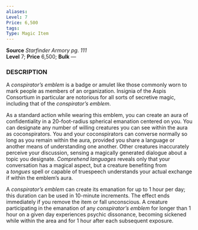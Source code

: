 ```yaml
---
aliases: 
Level: 7
Price: 6,500 
tags: 
Type: Magic Item
---
```

**Source** _Starfinder Armory pg. 111_  
**Level** 7; **Price** 6,500; **Bulk** —

### DESCRIPTION

A _conspirator’s emblem_ is a badge or amulet like those commonly worn to mark people as members of an organization. Insignia of the Aspis Consortium in particular are notorious for all sorts of secretive magic, including that of the _conspirator’s emblem_.  
  
As a standard action while wearing this emblem, you can create an aura of confidentiality in a 20-foot-radius spherical emanation centered on you. You can designate any number of willing creatures you can see within the aura as coconspirators. You and your coconspirators can converse normally so long as you remain within the aura, provided you share a language or another means of understanding one another. Other creatures inaccurately perceive your discussion, sensing a magically generated dialogue about a topic you designate. _Comprehend languages_ reveals only that your conversation has a magical aspect, but a creature benefiting from a _tongues_ spell or capable of truespeech understands your actual exchange if within the emblem’s aura.  
  
A _conspirator’s emblem_ can create its emanation for up to 1 hour per day; this duration can be used in 10-minute increments. The effect ends immediately if you remove the item or fall unconscious. A creature participating in the emanation of any _conspirator’s emblem_ for longer than 1 hour on a given day experiences psychic dissonance, becoming sickened while within the area and for 1 hour after each subsequent exposure.